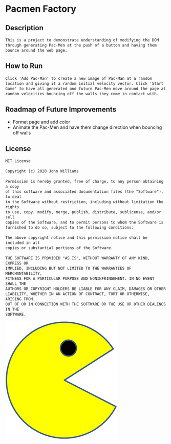 # Pacmen Factory
## Description
    This is a project to demonstrate understanding of modifying the DOM through generating Pac-Men at the push of a button and having them bounce around the web page.
## How to Run
    Click 'Add Pac-Man' to create a new image of Pac-Man at a random location and giving it a random initial velocity vector. Click 'Start Game' to have all generated and future Pac-Men move around the page at random velocities bouncing off the walls they come in contact with.
## Roadmap of Future Improvements
<ul>
    <li>Format page and add color</li>
    <li>Animate the Pac-Men and have them change direction when bouncing off walls</li>
</ul>

## License
    MIT License

    Copyright (c) 2020 John Williams

    Permission is hereby granted, free of charge, to any person obtaining a copy
    of this software and associated documentation files (the "Software"), to deal
    in the Software without restriction, including without limitation the rights
    to use, copy, modify, merge, publish, distribute, sublicense, and/or sell
    copies of the Software, and to permit persons to whom the Software is
    furnished to do so, subject to the following conditions:

    The above copyright notice and this permission notice shall be included in all
    copies or substantial portions of the Software.

    THE SOFTWARE IS PROVIDED "AS IS", WITHOUT WARRANTY OF ANY KIND, EXPRESS OR
    IMPLIED, INCLUDING BUT NOT LIMITED TO THE WARRANTIES OF MERCHANTABILITY,
    FITNESS FOR A PARTICULAR PURPOSE AND NONINFRINGEMENT. IN NO EVENT SHALL THE
    AUTHORS OR COPYRIGHT HOLDERS BE LIABLE FOR ANY CLAIM, DAMAGES OR OTHER
    LIABILITY, WHETHER IN AN ACTION OF CONTRACT, TORT OR OTHERWISE, ARISING FROM,
    OUT OF OR IN CONNECTION WITH THE SOFTWARE OR THE USE OR OTHER DEALINGS IN THE
    SOFTWARE.
<img src="PacMan1.png">
